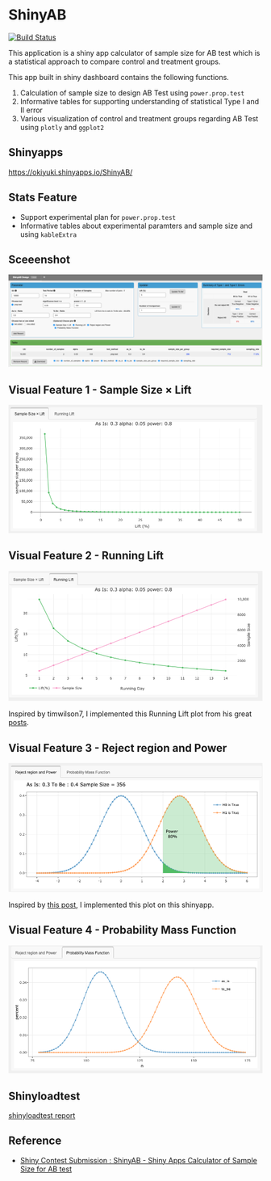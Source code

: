 # ShinyAB 

[![Build Status](https://travis-ci.org/okiyuki99/ShinyAB.svg?branch=master)](https://travis-ci.org/okiyuki99/ShinyAB)

This application is a shiny app calculator of sample size for AB test which is a statistical approach to compare control and treatment groups. 

This app built in shiny dashboard contains the following functions.
1. Calculation of sample size to design AB Test using `power.prop.test`
2. Informative tables for supporting understanding of statistical Type I and II error 
3. Various visualization of control and treatment groups regarding AB Test using `plotly` and `ggplot2`

## Shinyapps
https://okiyuki.shinyapps.io/ShinyAB/

## Stats Feature 
* Support experimental plan for `power.prop.test`
* Informative tables about experimental paramters and sample size and using `kableExtra`

## Sceeenshot 

![image](docs/top1.png)

## Visual Feature 1 - Sample Size × Lift 

![image](docs/vis1.png)

## Visual Feature 2 - Running Lift

![image](docs/vis2.png)

Inspired by timwilson7, I implemented this Running Lift plot from his great [posts](https://www.searchdiscovery.com/blog/sample-size-calculation-myth-buster-edition/).

## Visual Feature 3 - Reject region and Power

![image](docs/vis3.png)

Inspired by [this post](http://ethen8181.github.io/Business-Analytics/ab_tests/frequentist_ab_test.html), I implemented this plot on this shinyapp.

## Visual Feature 4 - Probability Mass Function

![image](docs/vis4.png)

## Shinyloadtest

[shinyloadtest report](https://okiyuki99.github.io/ShinyAB/shinyloadtest_report.html)

## Reference
* [Shiny Contest Submission : ShinyAB - Shiny Apps Calculator of Sample Size for AB test](https://community.rstudio.com/t/shiny-contest-submission-shinyab-shiny-apps-calculator-of-sample-size-for-ab-test/25675)


